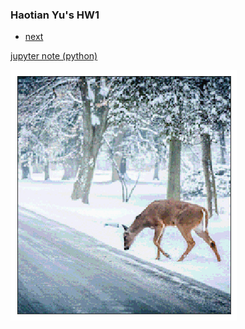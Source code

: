 ### Haotian Yu's HW1



<div class="navbar">
  <div class="navbar-inner">
      <ul class="nav">
          <li><a href="https://github.com/HaotianYu123/HaotianYu123.github.io/blob/master/pages/publpics/HW2.md">next</a></li>  
      </ul>
  </div>
</div>

[jupyter note (python)](https://github.com/HaotianYu123/HaotianYu123.github.io/blob/master/Assignments/HaotianYu_Assignment1.ipynb)

<img src="HW1.png" alt="hw1" title="hw1"/>
